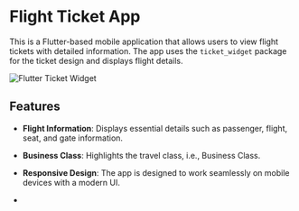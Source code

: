 # Flight Ticket App

This is a Flutter-based mobile application that allows users to view flight tickets with detailed information. The app uses the `ticket_widget` package for the ticket design and displays flight details.

![Flutter Ticket Widget](https://github.com/user-attachments/assets/08af873b-fe59-464d-a2fd-6f076d1ac162)

## Features

- **Flight Information**: Displays essential details such as passenger, flight, seat, and gate information.
- **Business Class**: Highlights the travel class, i.e., Business Class.
- **Responsive Design**: The app is designed to work seamlessly on mobile devices with a modern UI.

- 

